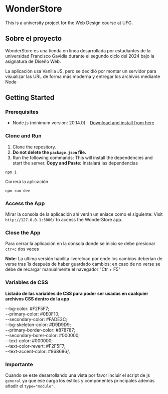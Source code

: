 **WonderStore**
================

This is a university project for the Web Design course at UFG.

**Sobre el proyecto**
--------------------

WonderStore es una tienda en linea desarrollada por estudiantes de la universidad Francisco Gavidia durante el segundo ciclo del 2024 bajo la asignatura de Diseño Web.

La aplicación usa Vanilla JS, pero se decidió por montar un servidor para visualizar las URL de forma más moderna y entregar los archivos mediante Node

**Getting Started**
-------------------

### Prerequisites

* Node.js (minimum version: 20.14.0) - [Download and install from here](https://nodejs.org/en)

### Clone and Run

1. Clone the repository.
2. **Do not delete the `package.json` file.**
3. Run the following commands:
This will install the dependencies and start the server.
**Copy and Paste:**
Instalará las dependencias
```
npm i
```
Correrá la aplicación
```
npm run dev
``` 
### Access the App

Mirar la consola de la aplicación ahí verán un enlace como el siguiente:
Visit `http://127.0.0.1:3000/` to access the WonderStore app.

### Close the App

Para cerrar la aplicación en la consola donde se inicio se debe presionar ```ctr+c``` dos veces


**Note**: 
La ultima versión habilita livereload por ende los cambios deberían de verse tras 1s después de haber guardado cambios; en caso de no verse se debe de recargar manualmente el navegador "Ctr + F5"
### Variables de CSS

**Listado de las variables de CSS para poder ser usadas en cualquier archivos CSS dentro de la app**

--bg-color: #F2F5F7;\
--primary-color: #0E0F10;\
--secondary-color: #FADE3C;\
--bg-skeleton-color: #D9D9D9;\
--primary-border-color: #878787;\
--secondary-borer-color: #000000;\
--text-color: #000000;\
--text-color-revert: #F2F5F7;\
--text-accent-color: #868686;\

### Importante

Cuando se este desarrollando una vista por favor incluir el script de js `general` ya que ese carga los estilos y componentes principales además añadir el `type="module"`.